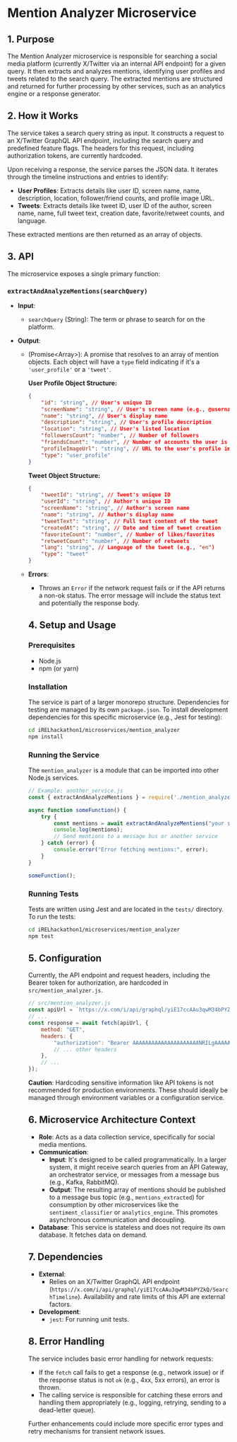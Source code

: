 # Mention Analyzer Microservice

## 1. Purpose

The Mention Analyzer microservice is responsible for searching a social media platform (currently X/Twitter via an internal API endpoint) for a given query. It then extracts and analyzes mentions, identifying user profiles and tweets related to the search query. The extracted mentions are structured and returned for further processing by other services, such as an analytics engine or a response generator.

## 2. How it Works

The service takes a search query string as input. It constructs a request to an X/Twitter GraphQL API endpoint, including the search query and predefined feature flags. The headers for this request, including authorization tokens, are currently hardcoded.

Upon receiving a response, the service parses the JSON data. It iterates through the timeline instructions and entries to identify:
-   **User Profiles**: Extracts details like user ID, screen name, name, description, location, follower/friend counts, and profile image URL.
-   **Tweets**: Extracts details like tweet ID, user ID of the author, screen name, name, full tweet text, creation date, favorite/retweet counts, and language.

These extracted mentions are then returned as an array of objects.

## 3. API

The microservice exposes a single primary function:

### `extractAndAnalyzeMentions(searchQuery)`

-   **Input**:
    -   `searchQuery` (String): The term or phrase to search for on the platform.
-   **Output**:
    -   (Promise<Array<Object>>): A promise that resolves to an array of mention objects. Each object will have a `type` field indicating if it's a `'user_profile'` or a `'tweet'`.

    **User Profile Object Structure:**
    ```json
    {
        "id": "string", // User's unique ID
        "screenName": "string", // User's screen name (e.g., @username)
        "name": "string", // User's display name
        "description": "string", // User's profile description
        "location": "string", // User's listed location
        "followersCount": "number", // Number of followers
        "friendsCount": "number", // Number of accounts the user is following
        "profileImageUrl": "string", // URL to the user's profile image
        "type": "user_profile"
    }
    ```

    **Tweet Object Structure:**
    ```json
    {
        "tweetId": "string", // Tweet's unique ID
        "userId": "string", // Author's unique ID
        "screenName": "string", // Author's screen name
        "name": "string", // Author's display name
        "tweetText": "string", // Full text content of the tweet
        "createdAt": "string", // Date and time of tweet creation
        "favoriteCount": "number", // Number of likes/favorites
        "retweetCount": "number", // Number of retweets
        "lang": "string", // Language of the tweet (e.g., "en")
        "type": "tweet"
    }
    ```
-   **Errors**:
    -   Throws an `Error` if the network request fails or if the API returns a non-ok status. The error message will include the status text and potentially the response body.

## 4. Setup and Usage

### Prerequisites
-   Node.js
-   npm (or yarn)

### Installation
The service is part of a larger monorepo structure. Dependencies for testing are managed by its own `package.json`.
To install development dependencies for this specific microservice (e.g., Jest for testing):
```bash
cd iRELhackathon1/microservices/mention_analyzer
npm install
```

### Running the Service
The `mention_analyzer` is a module that can be imported into other Node.js services.
```javascript
// Example: another_service.js
const { extractAndAnalyzeMentions } = require('./mention_analyzer/src/mention_analyzer'); // Adjust path as needed

async function someFunction() {
    try {
        const mentions = await extractAndAnalyzeMentions("your search query");
        console.log(mentions);
        // Send mentions to a message bus or another service
    } catch (error) {
        console.error("Error fetching mentions:", error);
    }
}

someFunction();
```

### Running Tests
Tests are written using Jest and are located in the `tests/` directory. To run the tests:
```bash
cd iRELhackathon1/microservices/mention_analyzer
npm test
```

## 5. Configuration

Currently, the API endpoint and request headers, including the Bearer token for authorization, are hardcoded in `src/mention_analyzer.js`.
```javascript
// src/mention_analyzer.js
const apiUrl = `https://x.com/i/api/graphql/yiE17ccAAu3qwM34bPYZkQ/SearchTimeline?variables=...&features=...`;
// ...
const response = await fetch(apiUrl, {
    method: "GET",
    headers: {
        "authorization": "Bearer AAAAAAAAAAAAAAAAAAAAANRILgAAAAAAnNwIzUejRCOuH5E6I8xnZz4puTs%3D1Zv7ttfk8LF81IUq16cHjhLTvJu4FA33AGWWjCpTnA",
        // ... other headers
    },
    // ...
});
```
**Caution**: Hardcoding sensitive information like API tokens is not recommended for production environments. These should ideally be managed through environment variables or a configuration service.

## 6. Microservice Architecture Context

-   **Role**: Acts as a data collection service, specifically for social media mentions.
-   **Communication**:
    -   **Input**: It's designed to be called programmatically. In a larger system, it might receive search queries from an API Gateway, an orchestrator service, or messages from a message bus (e.g., Kafka, RabbitMQ).
    -   **Output**: The resulting array of mentions should be published to a message bus topic (e.g., `mentions_extracted`) for consumption by other microservices like the `sentiment_classifier` or `analytics_engine`. This promotes asynchronous communication and decoupling.
-   **Database**: This service is stateless and does not require its own database. It fetches data on demand.

## 7. Dependencies

-   **External**:
    -   Relies on an X/Twitter GraphQL API endpoint (`https://x.com/i/api/graphql/yiE17ccAAu3qwM34bPYZkQ/SearchTimeline`). Availability and rate limits of this API are external factors.
-   **Development**:
    -   `jest`: For running unit tests.

## 8. Error Handling

The service includes basic error handling for network requests:
-   If the `fetch` call fails to get a response (e.g., network issue) or if the response status is not `ok` (e.g., 4xx, 5xx errors), an error is thrown.
-   The calling service is responsible for catching these errors and handling them appropriately (e.g., logging, retrying, sending to a dead-letter queue).

Further enhancements could include more specific error types and retry mechanisms for transient network issues.
